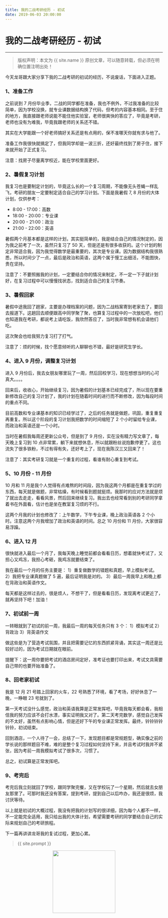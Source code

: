 ```yaml
---
title: 我的二战考研经历 - 初试
date: 2019-06-03 20:00:00
---
```

# 我的二战考研经历 - 初试
***
> 版权声明：本文为 {{ site.name }} 原创文章，可以随意转载，但必须在明确位置注明出处！


今天龙哥跟大家分享下我的二战考研的初试的经历，不说废话，下面进入正题。
### 1、准备工作
之前说到 7 月份毕业季，二战的同学都在准备，我也不例外，不过我准备的比较简单，因为学校没换，就专业课数据结构换了代码，但考的内容基本相同。至于住的地方，我直接跟老师说能不能住他实验室，老师很爽快的答应了，毕竟是考研，老师也没有为难我，毕竟我跟老师的关系还不错。

其实在大学能跟一个好老师搞好关系还是有点用的，保不准哪天你就有求与他了。

准备工作我很快就搞定了，但我同学却是一波三折，还好最终找到了房子住，接下来就开始了正式复习。

注意：找房子尽量离学校近，能在学校里面更好。

### 2、暑假复习计划
我复习也是要制定计划的，毕竟这么长的一个复习周期，不能像无头苍蝇一样乱飞，考研的朋友一定要制定适合自己的学习计划。下面是我暑假 7, 8 月份的大体计划，仅供参考：

- 8:00 - 17:00：高数
- 18:00 - 20:00：专业课
- 20:00 - 21:00：政治
- 21:00 - 22:00：英语

暑假两个月基本都是这样的计划，其实挺简单的，我是结合自己的情况制定的，因为我之前考了一次，虽然只复习了 50 天，但是还是有很多收获的。这个计划的制定非常适合我，因为我觉得数学是最重要的，其次是专业课。因为数据结构我很熟悉，所以时间少了一点，最后是政治和英语，这两个属于慢工出细活，不能图快，贵在坚持。

注意了：不要照搬我的计划，一定要结合你的情况来制定，不一定一下子就计划好，在复习过程中可以慢慢找状态，找到适合自己的复习节奏。

### 3、暑假回家
暑假中途我回了趟家，主要是办理档案的问题，因为二战档案寄到老家去了，要回去报道下。这趟回去顺便跟高中同学聚了聚，也算复习过程中的一次放松吧，他们也知道我在考研，都说考上请吃饭，我欣然答应了，当时我非常想有机会请他们吃。

这次聚会也给我努力复习打了打气。

注意了：烦的时候，找个愿意倾听的人聊聊也不错，最好是研究生学长。

### 4、进入 9 月份，调整复习计划
进入 9 月份后，我去女朋友哪里玩了一周，然后回校学习，现在想想当时的心可真大。。。。

回来后，收收心，开始继续复习，因为暑假的计划基本已经完成了，所以现在要重新修改自己的复习计划了，我的计划在随着时间的进行而不断修改，因为每段时间的重点不同。

目前高数和专业课基本的知识已经学过了，之后的任务就是做题，巩固，重复重复再重复。所以这个阶段的复习计划我把数学的时间缩短了 2 个小时留给专业课，而政治和英语还是一个小时。

当时在暑假我每周还更新公众号，但是到了 9 月份，实在没有精力写文章了，每天晚上复习到 10 点非常累，躺下来就想休息，所以就跟粉丝说抱歉停更了。这也流失了很多铁粉，不过有得有失，还好考上了，现在我陈汉三又回来了！

注意了：其实考研复习就是一个重复的过程，看谁有耐心重复到考试。

### 5、10 月份 - 11 月份
10 月和 11 月是我个人觉得有点难熬的时间段，因为我这两个月都是在重复学过的东西，每天就是做题，非常枯燥，有时候看到题就挺烦。我那时的应对方法就是烦了就出去走走，看看风景，然后回来继续复习。我出去也经常看到别的考研同学拿着书在外面看，估计也是坐在教室复习烦的不行。

这两个月我的计划也修改了：上午数学，下午专业课，晚上政治英语各 2 个小时。注意这两个月我增加了政治和英语的时间。总之 10 月份和 11 月份，大家很容易浮躁。

### 6、进入 12 月
很快就进入最后一个月了，我每天晚上睡觉前都会看看日历，想着就快考试了，又担心又鸡冻，我担心考砸，我鸡冻就要结束了。

我在最后一个月的任务主要是：
1）重复做数学的错题和真题，早上模拟考试。
2）我把专业课真题做了 5 遍，最后证明我是对的。
3）最后一周我早上和晚上都在背政治和英语作文。

每天都是这样过去的，很是烦人，不想干了，但是看看日历，发现离考试更近了，就再坚持下吧！加油！

### 7、初试前一周
一转眼就到了初试的前一周，我最后一周的每天任务只有 3 个：
1）模拟考试
2）背政治
3）背英语作文

做这些是为了营造考试氛围，并且把需要记忆的东西抓紧背诵，其实这一周还是比较好过的，因为考试日期就在眼前。

提醒下：这一周你要把考试的酒店房间定好，准考证也要打印出来，考试文具需要自己带的也要开始准备了。

### 8、回老家初试
我是 12 月 21 号踏上回家的火车，22 号熟悉了环境，看了考场，好好休息了一晚，一睁眼 23 号就到了。

第一天考试没什么感觉，政治和英语我算是正常发挥吧，毕竟我每天都会看，我相信我的努力应该不会打水漂，事实证明我又对了。第二天考完数学，感觉自己发挥的不太好，虽然有点影响心情，但是还好下午的专业课正常发挥。最终，铃铃铃铃铃铃，初试结束。

回到酒店，一个人待了一会，总结了一下，发现题目都是常规题型，确实像之前的学长说的那样题目不难，难的是整个复习过程如何坚持下来，并且考试时我并不紧张，因为考前一周我模拟考试了很多次，习惯了。

总之，初试算是正常发挥吧。

### 9、考完后

考完后我立刻就回了学校，跟同学聚完餐，又在学校玩了一个星期，然后就去女朋友那里了。可那时我还没有答案，提到考研，提到自己以后咋办，我还是很烦，我讨厌等待。

以上就是初试的大概过程，我没有把我的计划写的很详细，因为每个人都不一样，不一定能完全适用，我只给出我的大体计划，希望需要考研的同学要结合自己的实际来规划自己的考研旅程。

下一篇再讲讲龙哥我的复试过程，更加心累。


> {{ site.prompt }}

<div  align="center">
<img src="{{ site.url }}/images/wechart.jpg" width = "200" height = "200"/>
